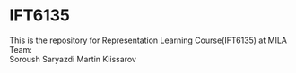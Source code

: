 # IFT6135
This is the repository for Representation Learning Course(IFT6135) at MILA
Team: <br>
Soroush Saryazdi
Martin Klissarov
